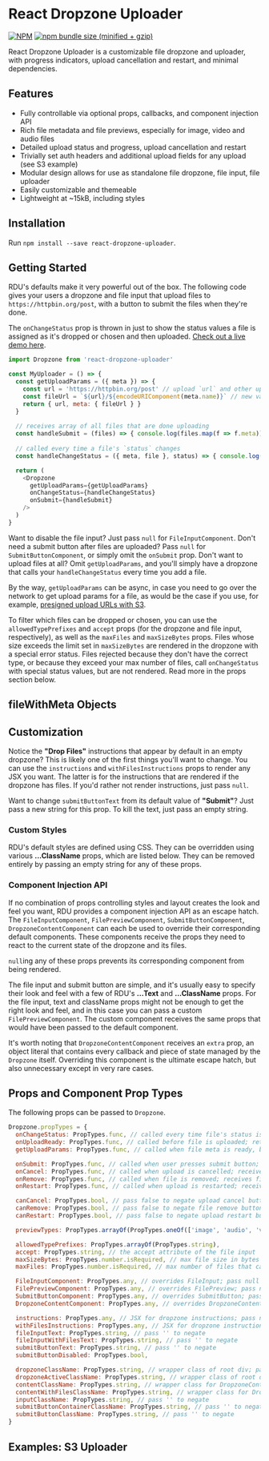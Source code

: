 # React Dropzone Uploader


[![NPM](https://img.shields.io/npm/v/react-dropzone-uploader.svg)](https://www.npmjs.com/package/react-dropzone-uploader)
[![npm bundle size (minified + gzip)](https://img.shields.io/bundlephobia/minzip/react-dropzone-uploader.svg)](https://www.npmjs.com/package/react-dropzone-uploader)

React Dropzone Uploader is a customizable file dropzone and uploader, with progress indicators, upload cancellation and restart, and minimal dependencies.


## Features
- Fully controllable via optional props, callbacks, and component injection API 
- Rich file metadata and file previews, especially for image, video and audio files
- Detailed upload status and progress, upload cancellation and restart
- Trivially set auth headers and additional upload fields for any upload (see S3 example)
- Modular design allows for use as standalone file dropzone, file input, file uploader
- Easily customizable and themeable
- Lightweight at ~15kB, including styles


## Installation
Run `npm install --save react-dropzone-uploader`.


## Getting Started
RDU's defaults make it very powerful out of the box. The following code gives your users a dropzone and file input that upload files to `https://httpbin.org/post`, with a button to submit the files when they're done.

The `onChangeStatus` prop is thrown in just to show the status values a file is assigned as it's dropped or chosen and then uploaded. [Check out a live demo here](https://codepen.io/kylebebak/pen/wYRNzY/?editors=0110).

~~~js
import Dropzone from 'react-dropzone-uploader'

const MyUploader = () => {
  const getUploadParams = ({ meta }) => {
    const url = 'https://httpbin.org/post' // upload `url` and other upload params can be a function of file meta
    const fileUrl = `${url}/${encodeURIComponent(meta.name)}` // new values can be merged into file meta
    return { url, meta: { fileUrl } }
  }
  
  // receives array of all files that are done uploading
  const handleSubmit = (files) => { console.log(files.map(f => f.meta)) }
  
  // called every time a file's `status` changes
  const handleChangeStatus = ({ meta, file }, status) => { console.log(status, meta, file) }

  return (
    <Dropzone
      getUploadParams={getUploadParams}
      onChangeStatus={handleChangeStatus}
      onSubmit={handleSubmit}
    />
  )
}
~~~

Want to disable the file input? Just pass `null` for `FileInputComponent`. Don't need a submit button after files are uploaded? Pass `null` for `SubmitButtonComponent`, or simply omit the `onSubmit` prop. Don't want to upload files at all? Omit `getUploadParams`, and you'll simply have a dropzone that calls your `handleChangeStatus` every time you add a file.

By the way, `getUploadParams` can be async, in case you need to go over the network to get upload params for a file, as would be the case if you use, for example, [presigned upload URLs with S3](https://docs.aws.amazon.com/AmazonS3/latest/dev/PresignedUrlUploadObject.html).

To filter which files can be dropped or chosen, you can use the `allowedTypePrefixes` and `accept` props (for the dropzone and file input, respectively), as well as the `maxFiles` and `maxSizeBytes` props. Files whose size exceeds the limit set in `maxSizeBytes` are rendered in the dropzone with a special error status. Files rejected because they don't have the correct type, or because they exceed your max number of files, call `onChangeStatus` with special status values, but are not rendered. Read more in the props section below.


## fileWithMeta Objects


## Customization
Notice the __"Drop Files"__ instructions that appear by default in an empty dropzone? This is likely one of the first things you'll want to change. You can use the `instructions` and `withFilesInstructions` props to render any JSX you want. The latter is for the instructions that are rendered if the dropzone has files. If you'd rather not render instructions, just pass `null`.

Want to change `submitButtonText` from its default value of __"Submit"__? Just pass a new string for this prop. To kill the text, just pass an empty string.


### Custom Styles
RDU's default styles are defined using CSS. They can be overridden using various __...ClassName__ props, which are listed below. They can be removed entirely by passing an empty string for any of these props.


### Component Injection API
If no combination of props controlling styles and layout creates the look and feel you want, RDU provides a component injection API as an escape hatch. The `FileInputComponent`, `FilePreviewComponent`, `SubmitButtonComponent`, `DropzoneContentComponent` can each be used to override their corresponding default components. These components receive the props they need to react to the current state of the dropzone and its files.

`null`ing any of these props prevents its corresponding component from being rendered. 

The file input and submit button are simple, and it's usually easy to specify their look and feel with a few of RDU's __...Text__ and __...ClassName__ props. For the file input, text and className props might not be enough to get the right look and feel, and in this case you can pass a custom `FilePreviewComponent`. The custom component receives the same props that would have been passed to the default component.

It's worth noting that `DropzoneContentComponent` receives an `extra` prop, an object literal that contains every callback and piece of state managed by the `Dropzone` itself. Overriding this component is the ultimate escape hatch, but also unnecessary except in very rare cases.


## Props and Component Prop Types
The following props can be passed to `Dropzone`.

~~~js
Dropzone.propTypes = {
  onChangeStatus: PropTypes.func, // called every time file's status is changed (fileWithMeta.meta.status); possible status values are {'rejected_file_type', 'rejected_max_files', 'preparing', 'error_file_size', 'uploading', 'error_upload_params', 'aborted', 'error_upload', 'headers_received', 'done'}
  onUploadReady: PropTypes.func, // called before file is uploaded; returning `{ delayUpload: true }` from this callback delays upload until fileWithMeta object's triggerUpload function is called
  getUploadParams: PropTypes.func, // called when file meta is ready, before upload; should return { fields (object), headers (object), meta (object), method (string), url (string) }

  onSubmit: PropTypes.func, // called when user presses submit button; receives array of `fileWithMeta` objects whose status is 'headers_received' or 'done'
  onCancel: PropTypes.func, // called when upload is cancelled; receives fileWithMeta object
  onRemove: PropTypes.func, // called when file is removed; receives fileWithMeta object
  onRestart: PropTypes.func, // called when upload is restarted; receives fileWithMeta object

  canCancel: PropTypes.bool, // pass false to negate upload cancel button in file preview
  canRemove: PropTypes.bool, // pass false to negate file remove button in file preview
  canRestart: PropTypes.bool, // pass false to negate upload restart button in file preview

  previewTypes: PropTypes.arrayOf(PropTypes.oneOf(['image', 'audio', 'video'])), // generate rich previews for these file types

  allowedTypePrefixes: PropTypes.arrayOf(PropTypes.string),
  accept: PropTypes.string, // the accept attribute of the file input
  maxSizeBytes: PropTypes.number.isRequired, // max file size in bytes (1024 * 1024 is 1MB)
  maxFiles: PropTypes.number.isRequired, // max number of files that can be tracked and rendered by a given dropzone

  FileInputComponent: PropTypes.any, // overrides FileInput; pass null to negate
  FilePreviewComponent: PropTypes.any, // overrides FilePreview; pass null to negate
  SubmitButtonComponent: PropTypes.any, // overrides SubmitButton; pass null to negate
  DropzoneContentComponent: PropTypes.any, // overrides DropzoneContent; pass null to negate

  instructions: PropTypes.any, // JSX for dropzone instructions; pass null to negate
  withFilesInstructions: PropTypes.any, // JSX for dropzone instructions if dropzone contains one or more files; pass null to negate
  fileInputText: PropTypes.string, // pass '' to negate
  fileInputWithFilesText: PropTypes.string, // pass '' to negate
  submitButtonText: PropTypes.string, // pass '' to negate
  submitButtonDisabled: PropTypes.bool,

  dropzoneClassName: PropTypes.string, // wrapper class of root div; pass '' to negate
  dropzoneActiveClassName: PropTypes.string, // wrapper class of root div when file(s) have been dragged into dropzone; pass '' to negate
  contentClassName: PropTypes.string, // wrapper class for DropzoneContent; pass '' to negate
  contentWithFilesClassName: PropTypes.string, // wrapper class for DropzoneContent with one or more files present; pass '' to negate
  inputClassName: PropTypes.string, // pass '' to negate
  submitButtonContainerClassName: PropTypes.string, // pass '' to negate
  submitButtonClassName: PropTypes.string, // pass '' to negate
}
~~~


## Examples: S3 Uploader
